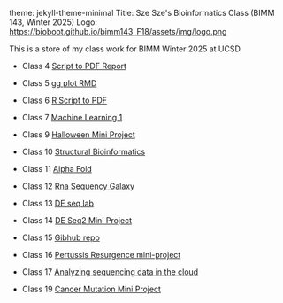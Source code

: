 
theme: jekyll-theme-minimal 
Title: Sze Sze's Bioinformatics Class (BIMM 143, Winter 2025)
Logo: https://bioboot.github.io/bimm143_F18/assets/img/logo.png

This is a store of my class work for BIMM Winter 2025 at UCSD 
- Class 4 [Script to PDF Report]() 
  

- Class 5 [gg plot RMD](https://htmlpreview.github.io/https://github.com/ilovematchacell/bimm143/raw/main/homework6.html)

- Class 6 [R Script to PDF](https://htmlpreview.github.io/https://github.com/ilovematchacell/bimm143/raw/main/homework6.html)

- Class 7 [Machine Learning 1](https://htmlpreview.github.io/https://github.com/ilovematchacell/bimm143/raw/main/homework6.html)

- Class 9 [Halloween Mini Project](https://htmlpreview.github.io/https://github.com/ilovematchacell/bimm143/raw/main/homework6.html)

- Class 10 [Structural Bioinformatics](https://htmlpreview.github.io/https://github.com/ilovematchacell/bimm143/raw/main/homework6.html)

- Class 11 [Alpha Fold](https://htmlpreview.github.io/https://github.com/ilovematchacell/bimm143/raw/main/homework6.html)

- Class 12 [Rna Sequency Galaxy](https://htmlpreview.github.io/https://github.com/ilovematchacell/bimm143/raw/main/homework6.html)

- Class 13 [DE seq lab](https://htmlpreview.github.io/https://github.com/ilovematchacell/bimm143/raw/main/homework6.html)

- Class 14 [DE Seq2 Mini Project](https://htmlpreview.github.io/https://github.com/ilovematchacell/bimm143/raw/main/homework6.html)

- Class 15 [Gibhub repo](https://htmlpreview.github.io/https://github.com/ilovematchacell/bimm143/raw/main/homework6.html)

- Class 16 [Pertussis Resurgence mini-project](https://htmlpreview.github.io/https://github.com/ilovematchacell/bimm143/raw/main/homework6.html)

- Class 17 [Analyzing sequencing data in the cloud](https://htmlpreview.github.io/https://github.com/ilovematchacell/bimm143/raw/main/homework6.html) 

- Class 19 [Cancer Mutation Mini Project](https://htmlpreview.github.io/https://github.com/ilovematchacell/bimm143/raw/main/homework6.html)


